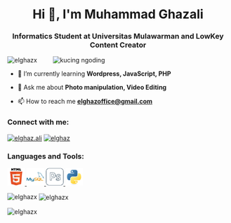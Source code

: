 <h1 align="center">Hi 👋, I'm Muhammad Ghazali</h1>
<h3 align="center">Informatics Student at Universitas Mulawarman and LowKey Content Creator</h3>
<img align ="right" alt ="kucing ngoding" width = '400' src = "https://tenor.com/bFytb.gif" >

<p align="left"> <img src="https://komarev.com/ghpvc/?username=elghazx&label=Profile%20views&color=0e75b6&style=flat" alt="elghazx" /> </p>

- 🌱 I’m currently learning **Wordpress, JavaScript, PHP**

- 💬 Ask me about **Photo manipulation, Video Editing**

- 📫 How to reach me **elghazoffice@gmail.com**

<h3 align="left">Connect with me:</h3>
<p align="left">
<a href="https://instagram.com/elghaz.ali" target="blank"><img align="center" src="https://raw.githubusercontent.com/rahuldkjain/github-profile-readme-generator/master/src/images/icons/Social/instagram.svg" alt="elghaz.ali" height="30" width="40" /></a>
<a href="https://www.youtube.com/c/elghaz" target="blank"><img align="center" src="https://raw.githubusercontent.com/rahuldkjain/github-profile-readme-generator/master/src/images/icons/Social/youtube.svg" alt="elghaz" height="30" width="40" /></a>
</p>

<h3 align="left">Languages and Tools:</h3>
<p align="left"> <a href="https://www.w3schools.com/cpp/" target="_blank" rel="noreferrer">  <a href="https://www.w3.org/html/" target="_blank" rel="noreferrer"> <img src="https://raw.githubusercontent.com/devicons/devicon/master/icons/html5/html5-original-wordmark.svg" alt="html5" width="40" height="40"/> </a> <a href="https://www.mysql.com/" target="_blank" rel="noreferrer"> <img src="https://raw.githubusercontent.com/devicons/devicon/master/icons/mysql/mysql-original-wordmark.svg" alt="mysql" width="40" height="40"/> </a> <a href="https://www.photoshop.com/en" target="_blank" rel="noreferrer"> <img src="https://raw.githubusercontent.com/devicons/devicon/master/icons/photoshop/photoshop-line.svg" alt="photoshop" width="40" height="40"/> </a> <a href="https://www.python.org" target="_blank" rel="noreferrer"> <img src="https://raw.githubusercontent.com/devicons/devicon/master/icons/python/python-original.svg" alt="python" width="40" height="40"/> </a> </p>

<p><img align="left" src="https://github-readme-stats.vercel.app/api/top-langs?username=elghazx&show_icons=true&locale=en&layout=compact" alt="elghazx" /></p>

<p>&nbsp;<img align="center" src="https://github-readme-stats.vercel.app/api?username=elghazx&show_icons=true&locale=en" alt="elghazx" /></p>

<p><img align="center" src="https://github-readme-streak-stats.herokuapp.com/?user=elghazx&" alt="elghazx" /></p>

